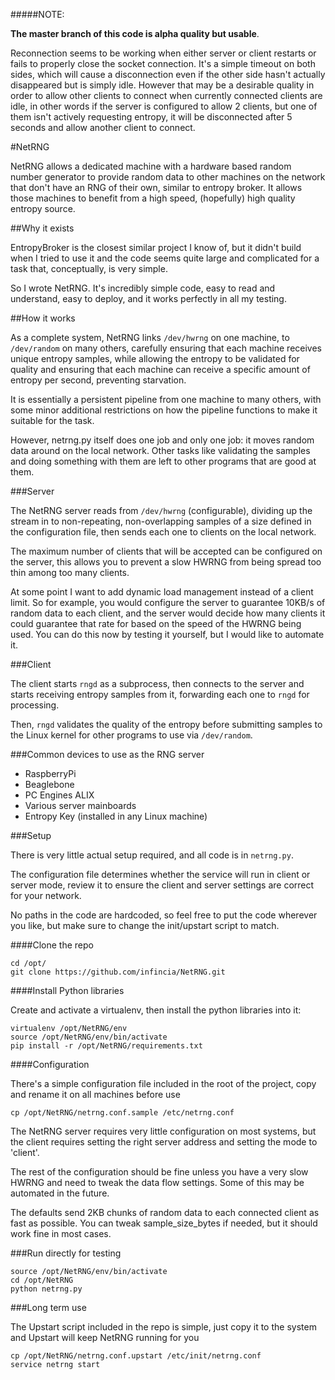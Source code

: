 #####NOTE: 

**The master branch of this code is alpha quality but usable**. 

Reconnection seems to be working when either server or client restarts or fails 
to properly close the socket connection. It's a simple timeout on both sides, which 
will cause a disconnection even if the other side hasn't actually disappeared but is
simply idle. However that may be a desirable quality in order to allow other clients
to connect when currently connected clients are idle, in other words if the server
is configured to allow 2 clients, but one of them isn't actively requesting entropy,
it will be disconnected after 5 seconds and allow another client to connect.

#NetRNG

NetRNG allows a dedicated machine with a hardware based random number generator
to provide random data to other machines on the network that don't have an RNG of
their own, similar to entropy broker. It allows those machines to benefit from a
high speed, (hopefully) high quality entropy source.

##Why it exists

EntropyBroker is the closest similar project I know of, but it didn't build when I
tried to use it and the code seems quite large and complicated for a task that,
conceptually, is very simple.

So I wrote NetRNG. It's incredibly simple code, easy to read and understand, easy
to deploy, and it works perfectly in all my testing.

##How it works

As a complete system, NetRNG links ``/dev/hwrng`` on one machine, to ``/dev/random``
on many others, carefully ensuring that each machine receives unique entropy samples,
while allowing the entropy to be validated for quality and ensuring that each
machine can receive a specific amount of entropy per second, preventing starvation.

It is essentially a persistent pipeline from one machine to many others, with
some minor additional restrictions on how the pipeline functions to make it
suitable for the task.

However, netrng.py itself does one job and only one job: it moves random data 
around on the local network. Other tasks like validating the samples and doing
something with them are left to other programs that are good at them.


###Server

The NetRNG server reads from ``/dev/hwrng`` (configurable), dividing up the stream 
in to non-repeating, non-overlapping samples of a size defined in the configuration
file, then sends each one to clients on the local network.

The maximum number of clients that will be accepted can be configured on the server,
this allows you to prevent a slow HWRNG from being spread too thin among too many
clients. 

At some point I want to add dynamic load management instead of a client limit.
So for example, you would configure the server to guarantee 10KB/s of random data
to each client, and the server would decide how many clients it could guarantee
that rate for based on the speed of the HWRNG being used. You can do this now 
by testing it yourself, but I would like to automate it.


###Client

The client starts ``rngd`` as a subprocess, then connects to the server and starts
receiving entropy samples from it, forwarding each one to ``rngd`` for processing.

Then, ``rngd`` validates the quality of the entropy before submitting samples to 
the Linux kernel for other programs to use via ``/dev/random``.


###Common devices to use as the RNG server

* RaspberryPi
* Beaglebone
* PC Engines ALIX
* Various server mainboards
* Entropy Key (installed in any Linux machine)


###Setup

There is very little actual setup required, and all code is in ``netrng.py``.

The configuration file determines whether the service will run in client or server
mode, review it to ensure the client and server settings are correct for your
network.

No paths in the code are hardcoded, so feel free to put the code wherever you
like, but make sure to change the init/upstart script to match.


####Clone the repo

    cd /opt/
    git clone https://github.com/infincia/NetRNG.git

####Install Python libraries

Create and activate a virtualenv, then install the python libraries into it:

    virtualenv /opt/NetRNG/env
    source /opt/NetRNG/env/bin/activate
    pip install -r /opt/NetRNG/requirements.txt
    
####Configuration

There's a simple configuration file included in the root of the project, copy 
and rename it on all machines before use

    cp /opt/NetRNG/netrng.conf.sample /etc/netrng.conf

The NetRNG server requires very little configuration on most systems, but the 
client requires setting the right server address and setting the mode to 'client'. 

The rest of the configuration should be fine unless you have a very slow HWRNG and need
to tweak the data flow settings. Some of this may be automated in the future.

The defaults send 2KB chunks of random data to each connected client as fast as possible. 
You can tweak sample_size_bytes if needed, but it should work fine in most cases.


###Run directly for testing

    source /opt/NetRNG/env/bin/activate
    cd /opt/NetRNG
    python netrng.py


###Long term use

The Upstart script included in the repo is simple, just copy it to the system 
and Upstart will keep NetRNG running for you

    cp /opt/NetRNG/netrng.conf.upstart /etc/init/netrng.conf
    service netrng start



